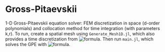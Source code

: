 # Gross-Pitaevskii 

1-D Gross-Pitaevskii equation solver: FEM discretization in space (d-order polynomials) and collocation method for time integration (with parameters k,r). To run, create a spatial mesh using ```Generate_Mesh1D.jl```, which also provides a time discretization from ![formula](https://render.githubusercontent.com/render/math?math=\(0,T\]). Then run ```main.jl```, which solves the GPE with ![formula](https://render.githubusercontent.com/render/math?math=\beta=-2).
